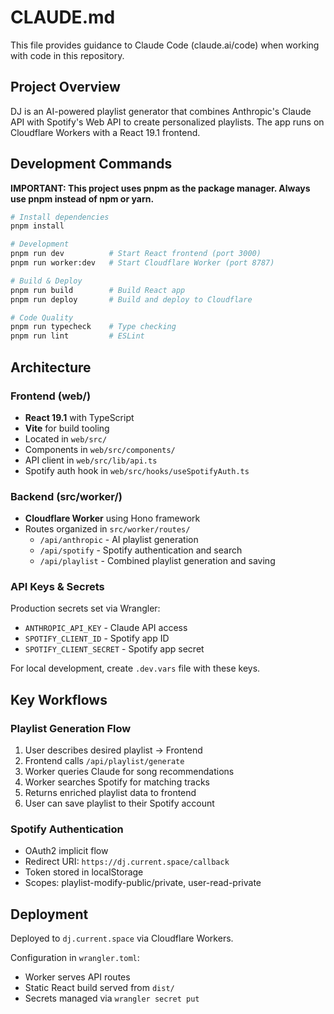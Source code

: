 # CLAUDE.md

This file provides guidance to Claude Code (claude.ai/code) when working with code in this repository.

## Project Overview

DJ is an AI-powered playlist generator that combines Anthropic's Claude API with Spotify's Web API to create personalized playlists. The app runs on Cloudflare Workers with a React 19.1 frontend.

## Development Commands

**IMPORTANT: This project uses pnpm as the package manager. Always use pnpm instead of npm or yarn.**

```bash
# Install dependencies
pnpm install

# Development
pnpm run dev          # Start React frontend (port 3000)
pnpm run worker:dev   # Start Cloudflare Worker (port 8787)

# Build & Deploy
pnpm run build        # Build React app
pnpm run deploy       # Build and deploy to Cloudflare

# Code Quality
pnpm run typecheck    # Type checking
pnpm run lint         # ESLint
```

## Architecture

### Frontend (web/)
- **React 19.1** with TypeScript
- **Vite** for build tooling
- Located in `web/src/`
- Components in `web/src/components/`
- API client in `web/src/lib/api.ts`
- Spotify auth hook in `web/src/hooks/useSpotifyAuth.ts`

### Backend (src/worker/)
- **Cloudflare Worker** using Hono framework
- Routes organized in `src/worker/routes/`
  - `/api/anthropic` - AI playlist generation
  - `/api/spotify` - Spotify authentication and search
  - `/api/playlist` - Combined playlist generation and saving

### API Keys & Secrets
Production secrets set via Wrangler:
- `ANTHROPIC_API_KEY` - Claude API access
- `SPOTIFY_CLIENT_ID` - Spotify app ID
- `SPOTIFY_CLIENT_SECRET` - Spotify app secret

For local development, create `.dev.vars` file with these keys.

## Key Workflows

### Playlist Generation Flow
1. User describes desired playlist → Frontend
2. Frontend calls `/api/playlist/generate`
3. Worker queries Claude for song recommendations
4. Worker searches Spotify for matching tracks
5. Returns enriched playlist data to frontend
6. User can save playlist to their Spotify account

### Spotify Authentication
- OAuth2 implicit flow
- Redirect URI: `https://dj.current.space/callback`
- Token stored in localStorage
- Scopes: playlist-modify-public/private, user-read-private

## Deployment

Deployed to `dj.current.space` via Cloudflare Workers.

Configuration in `wrangler.toml`:
- Worker serves API routes
- Static React build served from `dist/`
- Secrets managed via `wrangler secret put`